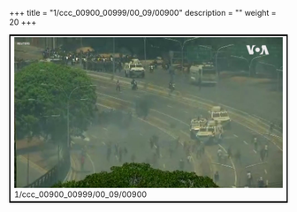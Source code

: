 +++
title = "1/ccc_00900_00999/00_09/00900"
description = ""
weight = 20
+++

<table style="border:2px solid black;max-width:800px;max-height:800px;" 
><tr><td>
<img class="center-fit-jpg"
src="/jpg_/aaa_20190430_NxaOmWaI8sI_00899.jpg">
1/ccc_00900_00999/00_09/00900
</img></td></tr></table>
